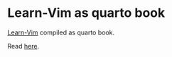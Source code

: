 # Learn-Vim as quarto book

[Learn-Vim](https://github.com/iggredible/Learn-Vim) compiled as quarto book.

Read [here](https://yongfu.name/Learn-Vim/).
